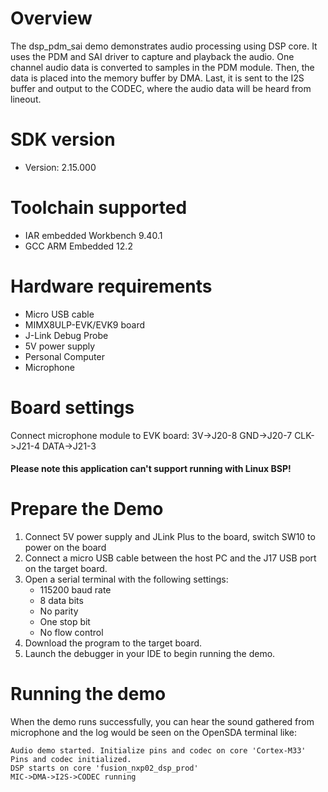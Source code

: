 Overview
========
The dsp_pdm_sai demo demonstrates audio processing using DSP core.
It uses the PDM and SAI driver to capture and playback the audio.
One channel audio data is converted to samples in the PDM module.
Then, the data is placed into the memory buffer by DMA. Last, it is sent to the I2S
buffer and output to the CODEC, where the audio data will be heard from lineout.

SDK version
===========
- Version: 2.15.000

Toolchain supported
===================
- IAR embedded Workbench  9.40.1
- GCC ARM Embedded  12.2

Hardware requirements
=====================
- Micro USB cable
- MIMX8ULP-EVK/EVK9 board
- J-Link Debug Probe
- 5V power supply
- Personal Computer
- Microphone

Board settings
==============
Connect microphone module to EVK board:
3V->J20-8
GND->J20-7
CLK->J21-4
DATA->J21-3

#### Please note this application can't support running with Linux BSP! ####

Prepare the Demo
================
1.  Connect 5V power supply and JLink Plus to the board, switch SW10 to power on the board
2.  Connect a micro USB cable between the host PC and the J17 USB port on the target board.
3.  Open a serial terminal with the following settings:
    - 115200 baud rate
    - 8 data bits
    - No parity
    - One stop bit
    - No flow control
4.  Download the program to the target board.
5.  Launch the debugger in your IDE to begin running the demo.


Running the demo
================
When the demo runs successfully, you can hear the sound gathered from microphone and the log would be seen on the OpenSDA terminal like:

~~~~~~~~~~~~~~~~~~~
Audio demo started. Initialize pins and codec on core 'Cortex-M33'
Pins and codec initialized.
DSP starts on core 'fusion_nxp02_dsp_prod'
MIC->DMA->I2S->CODEC running 
~~~~~~~~~~~~~~~~~~~

